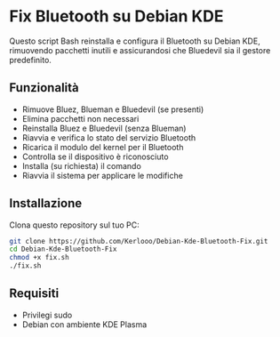 # Fix Bluetooth su Debian KDE  

Questo script Bash reinstalla e configura il Bluetooth su Debian KDE, rimuovendo pacchetti inutili e assicurandosi che Bluedevil sia il gestore predefinito.  

## Funzionalità  
- Rimuove Bluez, Blueman e Bluedevil (se presenti)  
- Elimina pacchetti non necessari  
- Reinstalla Bluez e Bluedevil (senza Blueman)  
- Riavvia e verifica lo stato del servizio Bluetooth  
- Ricarica il modulo del kernel per il Bluetooth  
- Controlla se il dispositivo è riconosciuto 
- Installa (su richiesta) il comando  
- Riavvia il sistema per applicare le modifiche  

## Installazione  
Clona questo repository sul tuo PC:  
```bash
git clone https://github.com/Kerlooo/Debian-Kde-Bluetooth-Fix.git
cd Debian-Kde-Bluetooth-Fix
chmod +x fix.sh
./fix.sh
```

## Requisiti
- Privilegi sudo
- Debian con ambiente KDE Plasma

